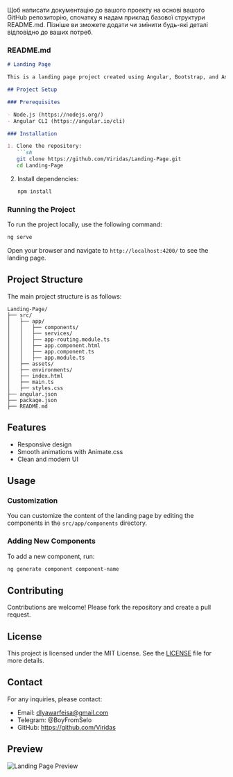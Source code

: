 Щоб написати документацію до вашого проекту на основі вашого GitHub репозиторію, спочатку я надам приклад базової структури README.md. Пізніше ви зможете додати чи змінити будь-які деталі відповідно до ваших потреб.

### README.md

```markdown
# Landing Page

This is a landing page project created using Angular, Bootstrap, and Animate.css.

## Project Setup

### Prerequisites

- Node.js (https://nodejs.org/)
- Angular CLI (https://angular.io/cli)

### Installation

1. Clone the repository:
   ```sh
   git clone https://github.com/Viridas/Landing-Page.git
   cd Landing-Page
   ```

2. Install dependencies:
   ```sh
   npm install
   ```

### Running the Project

To run the project locally, use the following command:
```sh
ng serve
```

Open your browser and navigate to `http://localhost:4200/` to see the landing page.

## Project Structure

The main project structure is as follows:

```
Landing-Page/
├── src/
│   ├── app/
│   │   ├── components/
│   │   ├── services/
│   │   ├── app-routing.module.ts
│   │   ├── app.component.html
│   │   ├── app.component.ts
│   │   ├── app.module.ts
│   ├── assets/
│   ├── environments/
│   ├── index.html
│   ├── main.ts
│   ├── styles.css
├── angular.json
├── package.json
├── README.md
```

## Features

- Responsive design
- Smooth animations with Animate.css
- Clean and modern UI

## Usage

### Customization

You can customize the content of the landing page by editing the components in the `src/app/components` directory.

### Adding New Components

To add a new component, run:
```sh
ng generate component component-name
```

## Contributing

Contributions are welcome! Please fork the repository and create a pull request.

## License

This project is licensed under the MIT License. See the [LICENSE](LICENSE) file for more details.

## Contact

For any inquiries, please contact:

- Email: dlyawarfeisa@gmail.com
- Telegram: @BoyFromSelo
- GitHub: https://github.com/Viridas

## Preview

![Landing Page Preview](assets/Photos/Previev.png)
